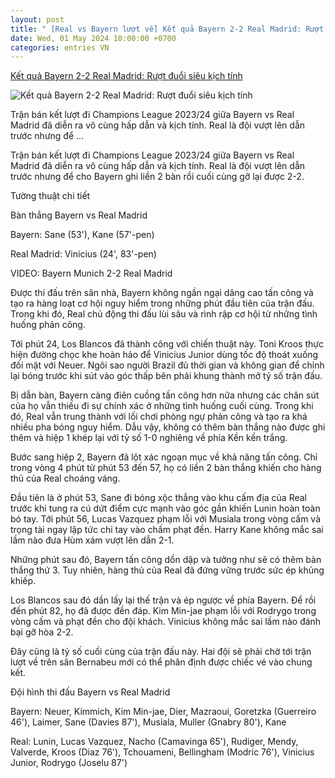 ```yaml
---
layout: post
title: " [Real vs Bayern lượt về] Kết quả Bayern 2-2 Real Madrid: Rượt đuổi siêu kịch tính"
date: Wed, 01 May 2024 10:00:00 +0700
categories: entries VN
---
```

[Kết quả Bayern 2-2 Real Madrid: Rượt đuổi siêu kịch tính](https://bongdaplus.vn/champions-league-cup-c1/ket-qua-bayern-vs-real-madrid-ruot-duoi-sieu-kich-tinh-4293482405.html)

![Kết quả Bayern 2-2 Real Madrid: Rượt đuổi siêu kịch tính](https://cdn.bongdaplus.vn/Assets/Media/2024/05/01/77/ket-qua-bayern-vs-real.jpg)

Trận bán kết lượt đi Champions League 2023/24 giữa Bayern vs Real Madrid đã diễn ra vô cùng hấp dẫn và kịch tính. Real là đội vượt lên dẫn trước nhưng để ...

Trận bán kết lượt đi Champions League 2023/24 giữa Bayern vs Real Madrid đã diễn ra vô cùng hấp dẫn và kịch tính. Real là đội vượt lên dẫn trước nhưng để cho Bayern ghi liền 2 bàn rồi cuối cùng gỡ lại được 2-2.

Tường thuật chi tiết

Bàn thắng Bayern vs Real Madrid

Bayern: Sane (53'), Kane (57'-pen)

Real Madrid: Vinicius (24', 83'-pen)

VIDEO: Bayern Munich 2-2 Real Madrid

Được thi đấu trên sân nhà, Bayern không ngần ngại dâng cao tấn công và tạo ra hàng loạt cơ hội nguy hiểm trong những phút đầu tiên của trận đấu. Trong khi đó, Real chủ động thi đấu lùi sâu và rình rập cơ hội từ những tình huống phản công.

Tới phút 24, Los Blancos đã thành công với chiến thuật này. Toni Kroos thực hiện đường chọc khe hoàn hảo để Vinicius Junior dùng tốc độ thoát xuống đối mặt với Neuer. Ngôi sao người Brazil đủ thời gian và không gian để chỉnh lại bóng trước khi sút vào góc thấp bên phải khung thành mở tỷ số trận đấu.

Bị dẫn bàn, Bayern càng điên cuồng tấn công hơn nữa nhưng các chân sút của họ vẫn thiếu đi sự chính xác ở những tình huống cuối cùng. Trong khi đó, Real vẫn trung thành với lối chơi phòng ngự phản công và tạo ra khá nhiều pha bóng nguy hiểm. Dẫu vậy, không có thêm bàn thắng nào được ghi thêm và hiệp 1 khép lại với tỷ số 1-0 nghiêng về phía Kền kền trắng.

Bước sang hiệp 2, Bayern đã lột xác ngoạn mục về khả năng tấn công. Chỉ trong vòng 4 phút từ phút 53 đến 57, họ có liền 2 bàn thắng khiến cho hàng thủ của Real choáng váng.

Đầu tiên là ở phút 53, Sane đi bóng xộc thẳng vào khu cấm địa của Real trước khi tung ra cú dứt điểm cực mạnh vào góc gần khiến Lunin hoàn toàn bó tay. Tới phút 56, Lucas Vazquez phạm lỗi với Musiala trong vòng cấm và trọng tài ngay lập tức chỉ tay vào chấm phạt đền. Harry Kane không mắc sai lầm nào đưa Hùm xám vượt lên dẫn 2-1.

Những phút sau đó, Bayern tấn công dồn dập và tưởng như sẽ có thêm bàn thắng thứ 3. Tuy nhiên, hàng thủ của Real đã đứng vững trước sức ép khủng khiếp.

Los Blancos sau đó dần lấy lại thế trận và ép ngược về phía Bayern. Để rồi đến phút 82, họ đã được đền đáp. Kim Min-jae phạm lỗi với Rodrygo trong vòng cấm và phạt đền cho đội khách. Vinicius không mắc sai lầm nào đánh bại gỡ hòa 2-2.

Đây cũng là tỷ số cuối cùng của trận đấu này. Hai đội sẽ phải chờ tới trận lượt về trên sân Bernabeu mới có thể phân định được chiếc vé vào chung kết.

Đội hình thi đấu Bayern vs Real Madrid

Bayern: Neuer, Kimmich, Kim Min-jae, Dier, Mazraoui, Goretzka (Guerreiro 46'), Laimer, Sane (Davies 87'), Musiala, Muller (Gnabry 80'), Kane

Real: Lunin, Lucas Vazquez, Nacho (Camavinga 65'), Rudiger, Mendy, Valverde, Kroos (Diaz 76'), Tchouameni, Bellingham (Modric 76'), Vinicius Junior, Rodrygo (Joselu 87')

